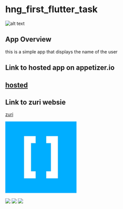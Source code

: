 # hng_first_flutter_task
![alt text](https://github.com/toogood208/hng_one_first_flutter_task/blob/main/assets/images/hng_first_task.gif)
## App Overview
this is a simple app that displays the name of the user
## Link to hosted app on appetizer.io
  [hosted](https://appetize.io/app/yjz7pm9ahycuyrgrppyy0ey9c8?device=pixel4xl&scale=75&orientation=portrait&osVersion=10.0)
--------------------------------------------------------------------------------------------------------------------------
## Link to zuri websie
[zuri](https://internship.zuri.team/)

![](https://github.com/toogood208/hng_one_first_flutter_task/blob/main/assets/images/hng.png)
<p float="left">
  <img src=![]("assets/images/hng.png.png)" width="100" />
  <img src="![]("/https://github.com/toogood208/hng_one_first_flutter_task/blob/main/assets/images/hng.png.png)" width="100" /> 
  <img src="/![]("/https://github.com/toogood208/hng_one_first_flutter_task/blob/main/assets/images/hng.png.png)" width="100" />
</p>
